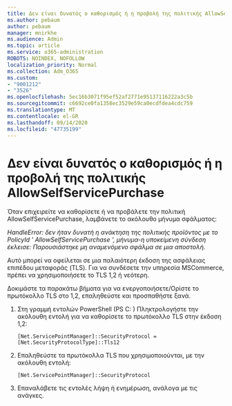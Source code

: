 ```yaml
---
title: Δεν είναι δυνατός ο καθορισμός ή η προβολή της πολιτικής AllowSelfServicePurchase
ms.author: pebaum
author: pebaum
manager: mnirkhe
ms.audience: Admin
ms.topic: article
ms.service: o365-administration
ROBOTS: NOINDEX, NOFOLLOW
localization_priority: Normal
ms.collection: Adm_O365
ms.custom:
- "9001212"
- "3526"
ms.openlocfilehash: 5ec16b3071f95ef52af2771e95137116222a3c5b
ms.sourcegitcommit: c6692ce0fa1358ec3529e59ca0ecdfdea4cdc759
ms.translationtype: MT
ms.contentlocale: el-GR
ms.lasthandoff: 09/14/2020
ms.locfileid: "47735199"
---
```

# <a name="unable-to-set-or-view-the-allowselfservicepurchase-policy"></a>Δεν είναι δυνατός ο καθορισμός ή η προβολή της πολιτικής AllowSelfServicePurchase

Όταν επιχειρείτε να καθορίσετε ή να προβάλετε την πολιτική AllowSelfServicePurchase, λαμβάνετε το ακόλουθο μήνυμα σφάλματος:

*HandleError: δεν ήταν δυνατή η ανάκτηση της πολιτικής προϊόντος με το PolicyId ' AllowSelfServicePurchase ', μήνυμα-η υποκείμενη σύνδεση έκλεισε: Παρουσιάστηκε μη αναμενόμενο σφάλμα σε μια αποστολή.*

Αυτό μπορεί να οφείλεται σε μια παλαιότερη έκδοση της ασφάλειας επιπέδου μεταφοράς (TLS). Για να συνδέσετε την υπηρεσία MSCommerce, πρέπει να χρησιμοποιήσετε το TLS 1,2 ή νεότερη.  

Δοκιμάστε τα παρακάτω βήματα για να ενεργοποιήσετε/Ορίστε το πρωτόκολλο TLS στο 1,2, επαληθεύστε και προσπαθήστε ξανά.
 1. Στη γραμμή εντολών PowerShell (PS C: \) Πληκτρολογήστε την ακόλουθη εντολή για να καθορίσετε το πρωτόκολλο TLS στην έκδοση 1,2:

    `[Net.ServicePointManager]::SecurityProtocol = [Net.SecurityProtocolType]::Tls12`

2. Επαληθεύστε τα πρωτόκολλα TLS που χρησιμοποιούνται, με την ακόλουθη εντολή:

    `[Net.ServicePointManager]::SecurityProtocol` 

3. Επαναλάβετε τις εντολές λήψη ή ενημέρωση, ανάλογα με τις ανάγκες.

